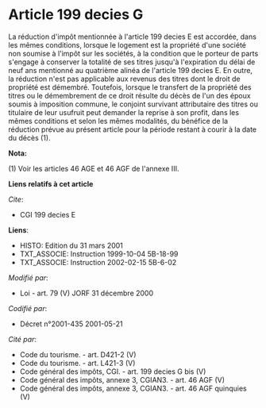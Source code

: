 # Article 199 decies G

La réduction d'impôt mentionnée à l'article 199 decies E est accordée, dans les mêmes conditions, lorsque le logement est la
propriété d'une société non soumise à l'impôt sur les sociétés, à la condition que le porteur de parts s'engage à conserver
la totalité de ses titres jusqu'à l'expiration du délai de neuf ans mentionné au quatrième alinéa de l'article 199 decies E.
En outre, la réduction n'est pas applicable aux revenus des titres dont le droit de propriété est démembré. Toutefois,
lorsque le transfert de la propriété des titres ou le démembrement de ce droit résulte du décès de l'un des époux soumis à
imposition commune, le conjoint survivant attributaire des titres ou titulaire de leur usufruit peut demander la reprise à
son profit, dans les mêmes conditions et selon les mêmes modalités, du bénéfice de la réduction prévue au présent article
pour la période restant à courir à la date du décès (1).

**Nota:**

(1) Voir les articles 46 AGE et 46 AGF de l'annexe III.

**Liens relatifs à cet article**

_Cite_:

  - CGI 199 decies E

**Liens**:

  - HISTO: Edition du 31 mars 2001
  - TXT_ASSOCIE: Instruction 1999-10-04 5B-18-99
  - TXT_ASSOCIE: Instruction 2002-02-15 5B-6-02

_Modifié par_:

  - Loi - art. 79 (V) JORF 31 décembre 2000

_Codifié par_:

  - Décret n°2001-435 2001-05-21

_Cité par_:

  - Code du tourisme. - art. D421-2 (V)
  - Code du tourisme. - art. L421-3 (V)
  - Code général des impôts, CGI. - art. 199 decies G bis (V)
  - Code général des impôts, annexe 3, CGIAN3. - art. 46 AGF (V)
  - Code général des impôts, annexe 3, CGIAN3. - art. 46 AGF quinquies (V)
